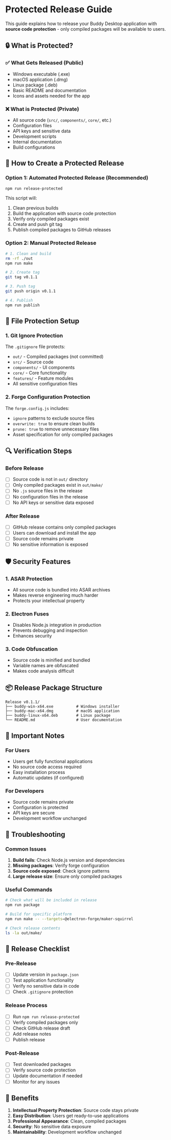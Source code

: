 # Protected Release Guide

This guide explains how to release your Buddy Desktop application with **source code protection** - only compiled packages will be available to users.

## 🔒 What is Protected?

### ✅ What Gets Released (Public)
- Windows executable (.exe)
- macOS application (.dmg) 
- Linux package (.deb)
- Basic README and documentation
- Icons and assets needed for the app

### ❌ What is Protected (Private)
- All source code (`src/`, `components/`, `core/`, etc.)
- Configuration files
- API keys and sensitive data
- Development scripts
- Internal documentation
- Build configurations

## 🚀 How to Create a Protected Release

### Option 1: Automated Protected Release (Recommended)
```bash
npm run release-protected
```

This script will:
1. Clean previous builds
2. Build the application with source code protection
3. Verify only compiled packages exist
4. Create and push git tag
5. Publish compiled packages to GitHub releases

### Option 2: Manual Protected Release
```bash
# 1. Clean and build
rm -rf ./out
npm run make

# 2. Create tag
git tag v0.1.1

# 3. Push tag
git push origin v0.1.1

# 4. Publish
npm run publish
```

## 📁 File Protection Setup

### 1. Git Ignore Protection
The `.gitignore` file protects:
- `out/` - Compiled packages (not committed)
- `src/` - Source code
- `components/` - UI components
- `core/` - Core functionality
- `features/` - Feature modules
- All sensitive configuration files

### 2. Forge Configuration Protection
The `forge.config.js` includes:
- `ignore` patterns to exclude source files
- `overwrite: true` to ensure clean builds
- `prune: true` to remove unnecessary files
- Asset specification for only compiled packages

## 🔍 Verification Steps

### Before Release
- [ ] Source code is not in `out/` directory
- [ ] Only compiled packages exist in `out/make/`
- [ ] No `.js` source files in the release
- [ ] No configuration files in the release
- [ ] No API keys or sensitive data exposed

### After Release
- [ ] GitHub release contains only compiled packages
- [ ] Users can download and install the app
- [ ] Source code remains private
- [ ] No sensitive information is exposed

## 🛡️ Security Features

### 1. ASAR Protection
- All source code is bundled into ASAR archives
- Makes reverse engineering much harder
- Protects your intellectual property

### 2. Electron Fuses
- Disables Node.js integration in production
- Prevents debugging and inspection
- Enhances security

### 3. Code Obfuscation
- Source code is minified and bundled
- Variable names are obfuscated
- Makes code analysis difficult

## 📦 Release Package Structure

```
Release v0.1.1/
├── buddy-win-x64.exe          # Windows installer
├── buddy-mac-x64.dmg          # macOS application
├── buddy-linux-x64.deb        # Linux package
└── README.md                  # User documentation
```

## 🚨 Important Notes

### For Users
- Users get fully functional applications
- No source code access required
- Easy installation process
- Automatic updates (if configured)

### For Developers
- Source code remains private
- Configuration is protected
- API keys are secure
- Development workflow unchanged

## 🔧 Troubleshooting

### Common Issues
1. **Build fails**: Check Node.js version and dependencies
2. **Missing packages**: Verify forge configuration
3. **Source code exposed**: Check ignore patterns
4. **Large release size**: Ensure only compiled packages

### Useful Commands
```bash
# Check what will be included in release
npm run package

# Build for specific platform
npm run make -- --targets=@electron-forge/maker-squirrel

# Check release contents
ls -la out/make/
```

## 📝 Release Checklist

### Pre-Release
- [ ] Update version in `package.json`
- [ ] Test application functionality
- [ ] Verify no sensitive data in code
- [ ] Check `.gitignore` protection

### Release Process
- [ ] Run `npm run release-protected`
- [ ] Verify compiled packages only
- [ ] Check GitHub release draft
- [ ] Add release notes
- [ ] Publish release

### Post-Release
- [ ] Test downloaded packages
- [ ] Verify source code protection
- [ ] Update documentation if needed
- [ ] Monitor for any issues

## 🎯 Benefits

1. **Intellectual Property Protection**: Source code stays private
2. **Easy Distribution**: Users get ready-to-use applications
3. **Professional Appearance**: Clean, compiled packages
4. **Security**: No sensitive data exposure
5. **Maintainability**: Development workflow unchanged









